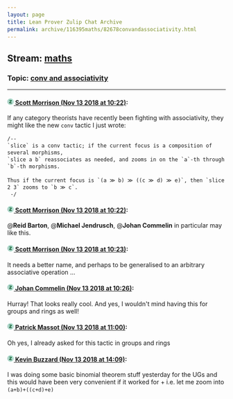 ```yaml
---
layout: page
title: Lean Prover Zulip Chat Archive 
permalink: archive/116395maths/82678convandassociativity.html
---
```


## Stream: [maths](index.html)
### Topic: [conv and associativity](82678convandassociativity.html)

---

#### [![Click to go to Zulip](../../assets/img/zulip2.png) Scott Morrison (Nov 13 2018 at 10:22)](https://leanprover.zulipchat.com/#narrow/stream/116395-maths/topic/conv%20and%20associativity/near/147579358):
If any category theorists have recently been fighting with associativity, they might like the new `conv` tactic I just wrote:
```
/-- 
`slice` is a conv tactic; if the current focus is a composition of several morphisms,
`slice a b` reassociates as needed, and zooms in on the `a`-th through `b`-th morphisms.
    
Thus if the current focus is `(a ≫ b) ≫ ((c ≫ d) ≫ e)`, then `slice 2 3` zooms to `b ≫ c`.
 -/
```

#### [![Click to go to Zulip](../../assets/img/zulip2.png) Scott Morrison (Nov 13 2018 at 10:22)](https://leanprover.zulipchat.com/#narrow/stream/116395-maths/topic/conv%20and%20associativity/near/147579364):
@**Reid Barton**, @**Michael Jendrusch**, @**Johan Commelin** in particular may like this.

#### [![Click to go to Zulip](../../assets/img/zulip2.png) Scott Morrison (Nov 13 2018 at 10:23)](https://leanprover.zulipchat.com/#narrow/stream/116395-maths/topic/conv%20and%20associativity/near/147579390):
It needs a better name, and perhaps to be generalised to an arbitrary associative operation ...

#### [![Click to go to Zulip](../../assets/img/zulip2.png) Johan Commelin (Nov 13 2018 at 10:26)](https://leanprover.zulipchat.com/#narrow/stream/116395-maths/topic/conv%20and%20associativity/near/147579530):
Hurray! That looks really cool. And yes, I wouldn't mind having this for groups and rings as well!

#### [![Click to go to Zulip](../../assets/img/zulip2.png) Patrick Massot (Nov 13 2018 at 11:00)](https://leanprover.zulipchat.com/#narrow/stream/116395-maths/topic/conv%20and%20associativity/near/147580947):
Oh yes, I already asked for this tactic in groups and rings

#### [![Click to go to Zulip](../../assets/img/zulip2.png) Kevin Buzzard (Nov 13 2018 at 14:09)](https://leanprover.zulipchat.com/#narrow/stream/116395-maths/topic/conv%20and%20associativity/near/147589525):
I was doing some basic binomial theorem stuff yesterday for the UGs and this would have been very convenient if it worked for + i.e. let me zoom into `(a+b)+((c+d)+e)`

